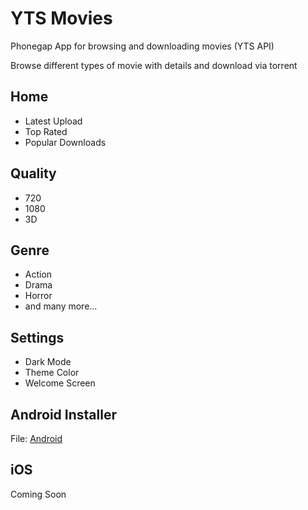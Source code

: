 # YTS Movies
Phonegap App for browsing and downloading movies (YTS API)

Browse different types of movie with details and download via torrent 

## Home
- Latest Upload
- Top Rated
- Popular Downloads

## Quality
- 720
- 1080
- 3D

## Genre
- Action
- Drama
- Horror
- and many more...

## Settings
- Dark Mode
- Theme Color
- Welcome Screen

## Android Installer
File: [Android](https://github.com/johndavemanuel/yts-movies/blob/master/YTSMovies-debug.3394139.1.apk)

## iOS 
Coming Soon
